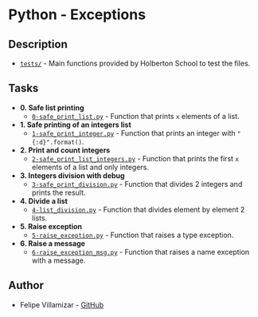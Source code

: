 # Python - Exceptions

## Description

* [`tests/`](./tests) - Main functions provided by Holberton School to test the files.

## Tasks

* **0. Safe list printing**
  * [`0-safe_print_list.py`](./0-safe_print_list.py) - Function that prints `x` elements of a list.
* **1. Safe printing of an integers list**
  * [`1-safe_print_integer.py`](./1-safe_print_integer.py) - Function that prints an integer with `"{:d}".format()`.
* **2. Print and count integers**
  * [`2-safe_print_list_integers.py`](./2-safe_print_list_integers.py) - Function that prints the first `x` elements of a list and only integers.
* **3. Integers division with debug**
  * [`3-safe_print_division.py`](./3-safe_print_division.py) - Function that divides 2 integers and prints the result.
* **4. Divide a list**
  * [`4-list_division.py`](./4-list_division.py) - Function that divides element by element 2 lists.
* **5. Raise exception**
  * [`5-raise_exception.py`](./5-raise_exception.py) - Function that raises a type exception.
* **6. Raise a message**
  * [`6-raise_exception_msg.py`](./6-raise_exception_msg.py) - Function that raises a name exception with a message.

## Author
* Felipe Villamizar - [GitHub](https://github.com/felipevcc)
